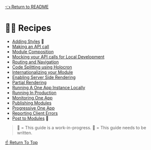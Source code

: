 <!--ONE-DOCS-HIDE start-->
[👈 Return to README](../../README.md)
<!--ONE-DOCS-HIDE end-->

# 👩‍🍳 Recipes

* [Adding Styles](./Adding-Styles.md) 🔨
* [Making an API call](./Making-An-Api-Call.md)
* [Module Composition](./Module-Composition.md)
* [Mocking your API calls for Local Development](./Mocking-Api-Calls.md)
* [Routing and Navigation](./Routing-And-Navigation.md)
* [Code Splitting using Holocron](./Code-Splitting-Using-Holocron.md)
* [Internationalizing your Module](./Internationalizing-Your-Module.md)
* [Enabling Server Side Rendering](./Enabling-Serverside-Rendering.md)
* [Partial Rendering](./Partial-Rendering.md)
* [Running A One App Instance Locally](./Running-One-App-Locally.md)
* [Running In Production](./Running-In-Production.md)
* [Monitoring One App](./Monitoring-One-App.md)
* [Publishing Modules](Publishing-Modules.md)
* [Progressive One App](PWA.md)
* [Reporting Client Errors](./Reporting-Client-Errors.md)
* [Post to Modules](./Post-To-Modules.md) 🔨

> 🔨 = This guide is a work-in-progress.
> 📌 = This guide needs to be written.

[☝️ Return To Top](#-recipes)
